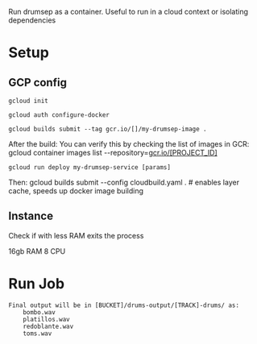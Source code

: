 Run drumsep as a container. Useful to run in a cloud context or isolating dependencies

# Setup

## GCP config
	gcloud init

	gcloud auth configure-docker

	gcloud builds submit --tag gcr.io/[]/my-drumsep-image . 

After the build:
You can verify this by checking the list of images in GCR:
	gcloud container images list --repository=[gcr.io/[PROJECT_ID]](http://gcr.io/%5BPROJECT_ID%5D)


	gcloud run deploy my-drumsep-service [params]

Then:
	gcloud builds submit --config cloudbuild.yaml . # enables layer cache, speeds up docker image building

## Instance

Check if with less RAM exits the process

16gb RAM
8 CPU


# Run Job

	Final output will be in [BUCKET]/drums-output/[TRACK]-drums/ as:
		bombo.wav
		platillos.wav
		redoblante.wav
		toms.wav
